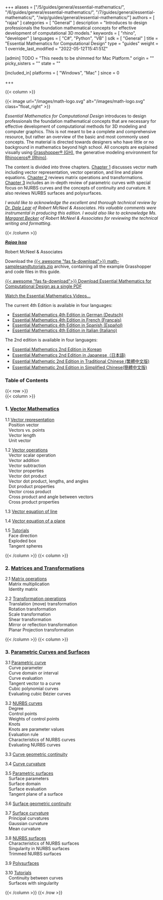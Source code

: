 +++
aliases = ["/5/guides/general/essential-mathematics/", "/6/guides/general/essential-mathematics/", "/7/guides/general/essential-mathematics/", "/wip/guides/general/essential-mathematics/"]
authors = [ "rajaa" ]
categories = [ "General" ]
description = "Introduces to design professionals the foundation mathematical concepts for effective development of computational 3D models."
keywords = [ "rhino", "developer" ]
languages = [ "C#", "Python", "VB" ]
sdk = [ "General" ]
title = "Essential Mathematics for Computational Design"
type = "guides"
weight = 1
override_last_modified = "2022-05-12T15:41:51Z"

[admin]
TODO = "This needs to be shimmed for Mac Platform."
origin = ""
picky_sisters = ""
state = ""

[included_in]
platforms = [ "Windows", "Mac" ]
since = 0

+++

<div class="row">
<div class="col-12" markdown="1">   


</div>
{{< column >}}  

{{< image url="/images/math-logo.svg" alt="/images/math-logo.svg" class="float_right" >}}

*Essential Mathematics for Computational Design* introduces to design professionals the foundation mathematical concepts that are necessary for effective development of computational methods for 3D modeling and computer graphics. This is not meant to be a complete and comprehensive resource, but rather an overview of the basic and most commonly used concepts. The material is directed towards designers who have little or no background in mathematics beyond high school. All concepts are explained visually using [Grasshopper® (GH)](https://www.grasshopper3d.com), the generative modeling environment for [Rhinoceros® (Rhino)](https://www.rhino3d.com).  

The content is divided into three chapters. [Chapter 1](/guides/general/essential-mathematics/vector-mathematics/) discusses vector math including vector representation, vector operation, and line and plane equations. [Chapter 2](/guides/general/essential-mathematics/matrices-transformations/) reviews matrix operations and transformations. [Chapter 3](/guides/general/essential-mathematics/parametric-curves-surfaces/) includes an in-depth review of parametric curves with special focus on NURBS curves and the concepts of continuity and curvature.  It also reviews NURBS surfaces and polysurfaces.

*I would like to acknowledge the excellent and thorough technical review by [Dr. Dale Lear](https://discourse.mcneel.com/u/dalelear/activity) of Robert McNeel & Associates. His valuable comments were instrumental in producing this edition. I would also like to acknowledge Ms. [Margaret Becker](https://discourse.mcneel.com/u/margaret/activity) of Robert McNeel & Associates for reviewing the technical writing and formatting*.

{{< /column >}}  
</div>  

<div class="row">  
<div class="col-md-12" markdown="1">  

***[Rajaa Issa](https://discourse.mcneel.com/u/rajaa/activity)***

Robert McNeel & Associates

Download the [{{< awesome "fas fa-download">}} ](/files/math-samplesandtutorials.zip.zip) [math-samplesandtutorials.zip](/files/math-samplesandtutorials.zip) archive, containing all the example Grasshopper and code files in this guide.

[{{< awesome "fas fa-download">}} ](https://www.rhino3d.com/download/rhino/6/essentialmathematics) [Download Essential Mathematics for Computational Design as a single PDF ](https://www.rhino3d.com/download/rhino/6/essentialmathematics/)

<a href="https://www.youtube.com/playlist?list=PLWIvZT_UEpWW6Kgq8mxOgliGBFHhrI4mK"><span class="glyphicon glyphicon-play"></span></a> [Watch the Essential Mathematics Videos... ](https://www.youtube.com/playlist?list=PLWIvZT_UEpWW6Kgq8mxOgliGBFHhrI4mK)

The current 4th Edition is available in four languages:

* [Essential Mathematics 4th Edition in German (Deutsch)](https://files.mcneel.com/rhino/6/docs/de/TheEssentialMathematics_4thEdition_de.zip)
* [Essential Mathematics 4th Edition in French (Français)](https://files.mcneel.com/rhino/6/docs/fr/TheEssentialMathematics_4thEdition_fr.zip)
* [Essential Mathematics 4th Edition in Spanish (Español)](https://files.mcneel.com/rhino/6/docs/es/TheEssentialMathematics_4thEdition2019_es.zip)
* [Essential Mathematics 4th Edition in Italian (Italiano)](https://files.mcneel.com/rhino/6/docs/it/TheEssentialMathematics_4thEdition_it.zip)

The 2nd edition is available in four languages:

* [Essential Mathematics 2nd Edition in Korean](http://download.rhino3d.com/Rhino/4.0/EssentialMathematics_Korean/)
* [Essential Mathematics 2nd Edition in Japanese（日本語)](http://download.rhino3d.com/ja/Rhino/4.0/EssentialMathematicsSecondEdition)
* [Essential Mathematic 2nd Edition in Traditional Chinese (繁體中文版)](http://download.mcneel.com/download.asp?id=EssentialMathematics_ChineseTraditional)
* [Essential Mathematic 2nd Edition in Simplified Chinese(簡體中文版)](http://download.rhino3d.com/Rhino/4.0/EssentialMathematics_ChineseSimplified/)

### Table of Contents  

</div>  
</div>  

{{< row >}}  
{{< column >}}  

### 1. [Vector Mathematics](/guides/general/essential-mathematics/vector-mathematics/)

   1.1 [Vector representation](/guides/general/essential-mathematics/vector-mathematics/#11-vector-representation)  
&nbsp;&nbsp; Position vector   
&nbsp;&nbsp; Vectors vs. points   
&nbsp;&nbsp; Vector length   
&nbsp;&nbsp; Unit vector    

   1.2 [Vector operations](/guides/general/essential-mathematics/vector-mathematics/#12-vector-operations)  
&nbsp;&nbsp; Vector scalar operation   
&nbsp;&nbsp; Vector addition    
&nbsp;&nbsp; Vector subtraction   
&nbsp;&nbsp; Vector properties  
&nbsp;&nbsp; Vector dot product   
&nbsp;&nbsp; Vector dot product, lengths, and angles    
&nbsp;&nbsp; Dot product properties    
&nbsp;&nbsp; Vector cross product   
&nbsp;&nbsp; Cross product and angle between vectors    
&nbsp;&nbsp; Cross product properties   

   1.3 [Vector equation of line](/guides/general/essential-mathematics/vector-mathematics/#13-vector-equation-of-line)  

   1.4 [Vector equation of a plane](/guides/general/essential-mathematics/vector-mathematics/#14-vector-equation-of-a-plane)  

   1.5 [Tutorials](/guides/general/essential-mathematics/vector-mathematics/#15-tutorials)   
&nbsp;&nbsp; Face direction  
&nbsp;&nbsp; Exploded box  
&nbsp;&nbsp; Tangent spheres  

{{< /column >}}
{{< column >}} 

### 2. [Matrices and Transformations](/guides/general/essential-mathematics/matrices-transformations/)
   2.1 [Matrix operations](/guides/general/essential-mathematics/matrices-transformations/#21-matrix-operations)  
&nbsp;&nbsp; Matrix multiplication  
&nbsp;&nbsp; Identity matrix  

   2.2 [Transformation operations](/guides/general/essential-mathematics/matrices-transformations/#22-transformation-operations)  
&nbsp;&nbsp; Translation (move) transformation   
&nbsp;&nbsp; Rotation transformation  
&nbsp;&nbsp; Scale transformation  
&nbsp;&nbsp; Shear transformation  
&nbsp;&nbsp; Mirror or reflection transformation  
&nbsp;&nbsp; Planar Projection transformation  

{{< /column >}}
{{< column >}} 


### 3. [Parametric Curves and Surfaces](/guides/general/essential-mathematics/parametric-curves-surfaces/)

   3.1 [Parametric curve](/guides/general/essential-mathematics/parametric-curves-surfaces/#31-parametric-curves)  
&nbsp;&nbsp; Curve parameter  
&nbsp;&nbsp; Curve domain or interval  
&nbsp;&nbsp; Curve evaluation  
&nbsp;&nbsp; Tangent vector to a curve  
&nbsp;&nbsp; Cubic polynomial curves  
&nbsp;&nbsp; Evaluating cubic Bézier curves  

   3.2 [NURBS curves](/guides/general/essential-mathematics/parametric-curves-surfaces/#32-nurbs-curves)  
&nbsp;&nbsp; Degree  
&nbsp;&nbsp; Control points  
&nbsp;&nbsp; Weights of control points  
&nbsp;&nbsp; Knots  
&nbsp;&nbsp; Knots are parameter values  
&nbsp;&nbsp; Evaluation rule  
&nbsp;&nbsp; Characteristics of NURBS curves  
&nbsp;&nbsp; Evaluating NURBS curves  

   3.3 [Curve geometric continuity](/guides/general/essential-mathematics/parametric-curves-surfaces/#33-curve-geometric-continuity)   

   3.4 [Curve curvature](/guides/general/essential-mathematics/parametric-curves-surfaces/#34-curve-curvature)   

   3.5 [Parametric surfaces](/guides/general/essential-mathematics/parametric-curves-surfaces/#35-parametric-surfaces)   
&nbsp;&nbsp; Surface parameters  
&nbsp;&nbsp; Surface domain  
&nbsp;&nbsp; Surface evaluation  
&nbsp;&nbsp; Tangent plane of a surface  

   3.6 [Surface geometric continuity](/guides/general/essential-mathematics/parametric-curves-surfaces/#36-surface-geometric-continuity)     

   3.7 [Surface curvature](/guides/general/essential-mathematics/parametric-curves-surfaces/#37-surface-curvature)     
&nbsp;&nbsp; Principal curvatures  
&nbsp;&nbsp; Gaussian curvature  
&nbsp;&nbsp; Mean curvature  

   3.8 [NURBS surfaces](/guides/general/essential-mathematics/parametric-curves-surfaces/#38-nurbs-surfaces)     
&nbsp;&nbsp; Characteristics of NURBS surfaces  
&nbsp;&nbsp; Singularity in NURBS surfaces  
&nbsp;&nbsp; Trimmed NURBS surfaces  

   3.9 [Polysurfaces](/guides/general/essential-mathematics/parametric-curves-surfaces/#39-polysurfaces)     

   3.10 [Tutorials](/guides/general/essential-mathematics/parametric-curves-surfaces/#310-tutorials)     
&nbsp;&nbsp; Continuity between curves  
&nbsp;&nbsp; Surfaces with singularity  

{{< /column >}}
{{< /row >}}
